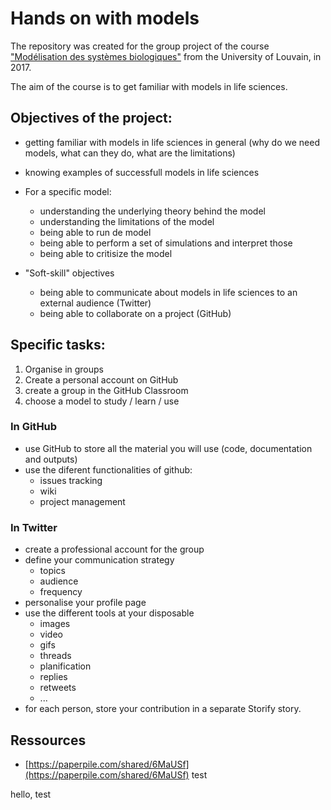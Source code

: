 # Hands on with models

The repository was created for the group project of the course ["Modélisation des systèmes biologiques"](https://uclouvain.be/en-cours-2017-LBRAI2219.html) from the University of Louvain, in 2017. 

The aim of the course is to get familiar with models in life sciences.


## Objectives of the project:

- getting familiar with models in life sciences in general (why do we need models, what can they do, what are the limitations)
- knowing examples of successfull models in life sciences

- For a specific model:
	- understanding the underlying theory behind the model
	- understanding the limitations of the model
	- being able to run de model
	- being able to perform a set of simulations and interpret those
	- being able to critisize the model

- "Soft-skill" objectives
	- being able to communicate about models in life sciences to an external audience (Twitter)
	- being able to collaborate on a project (GitHub)

	
## Specific tasks:

1. Organise in groups
2. Create a personal account on GitHub
3. create a group in the GitHub Classroom
4. choose a model to study / learn / use

### In GitHub
- use GitHub to store all the material you will use (code, documentation and outputs)
- use the diferent functionalities of github:
	- issues tracking
	- wiki
	- project management

### In Twitter
- create a professional account for the group
- define your communication strategy
	- topics
	- audience
	- frequency
- personalise your profile page
- use the different tools at your disposable
	- images
	- video
	- gifs
	- threads
	- planification
	- replies
	- retweets
	- ...
- for each person, store your contribution in a separate Storify story. 


## Ressources

- [https://paperpile.com/shared/6MaUSf](https://paperpile.com/shared/6MaUSf)
test

hello, test
